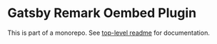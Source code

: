 # Gatsby Remark Oembed Plugin

This is part of a monorepo. See [top-level readme](../../README.md) for documentation.
